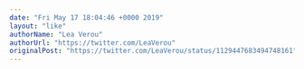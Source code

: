 ```yaml
---
date: "Fri May 17 18:04:46 +0000 2019"
layout: "like"
authorName: "Lea Verou"
authorUrl: "https://twitter.com/LeaVerou"
originalPost: "https://twitter.com/LeaVerou/status/1129447683494748161"
---
```

